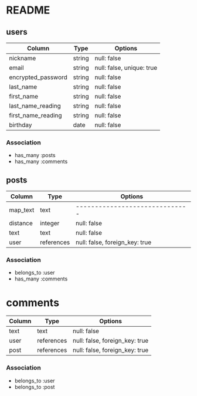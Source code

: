 # README

## users

| Column             | Type    | Options                   |
| ------------------ | ------- | ------------------------- |
| nickname           | string  | null: false               |
| email              | string  | null: false, unique: true |
| encrypted_password | string  | null: false               |
| last_name          | string  | null: false               |
| first_name         | string  | null: false               |
| last_name_reading  | string  | null: false               |
| first_name_reading | string  | null: false               |
| birthday           | date    | null: false               |

### Association

- has_many :posts
- has_many :comments

## posts

| Column   | Type       | Options                        |
| -------- | ---------- | ------------------------------ |
| map_text | text       | ------------------------------ |
| distance | integer    | null: false                    |
| text     | text       | null: false                    |
| user     | references | null: false, foreign_key: true |

### Association

- belongs_to :user
- has_many :comments

# comments

| Column | Type       | Options                        |
| ------ | ---------- | ------------------------------ |
| text   | text       | null: false                    |
| user   | references | null: false, foreign_key: true |
| post   | references | null: false, foreign_key: true |

### Association

- belongs_to :user
- belongs_to :post
